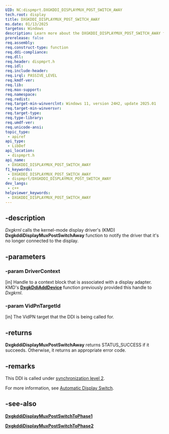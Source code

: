```yaml
---
UID: NC:dispmprt.DXGKDDI_DISPLAYMUX_POST_SWITCH_AWAY
tech.root: display
title: DXGKDDI_DISPLAYMUX_POST_SWITCH_AWAY
ms.date: 01/13/2025
targetos: Windows
description: Learn more about the DXGKDDI_DISPLAYMUX_POST_SWITCH_AWAY function.
prerelease: false
req.assembly: 
req.construct-type: function
req.ddi-compliance: 
req.dll: 
req.header: dispmprt.h
req.idl: 
req.include-header: 
req.irql: PASSIVE_LEVEL
req.kmdf-ver: 
req.lib: 
req.max-support: 
req.namespace: 
req.redist: 
req.target-min-winverclnt: Windows 11, version 24H2, update 2025.01
req.target-min-winversvr: 
req.target-type: 
req.type-library: 
req.umdf-ver: 
req.unicode-ansi: 
topic_type:
 - apiref
api_type:
 - LibDef
api_location:
 - dispmprt.h
api_name:
 - DXGKDDI_DISPLAYMUX_POST_SWITCH_AWAY
f1_keywords:
 - DXGKDDI_DISPLAYMUX_POST_SWITCH_AWAY
 - dispmprt/DXGKDDI_DISPLAYMUX_POST_SWITCH_AWAY
dev_langs:
 - c++
helpviewer_keywords:
 - DXGKDDI_DISPLAYMUX_POST_SWITCH_AWAY
---
```


## -description

*Dxgkrnl* calls the kernel-mode display driver's (KMD) **DxgkddiDisplayMuxPostSwitchAway** function to notify the driver that it's no longer connected to the display.

## -parameters

### -param DriverContext

[in] Handle to a context block that is associated with a display adapter. KMD's [**DxgkDdiAddDevice**](nc-dispmprt-dxgkddi_add_device.md) function previously provided this handle to *Dxgkrnl*.

### -param VidPnTargetId

[in] The VidPN target that the DDI is being called for.

## -returns

**DxgkddiDisplayMuxPostSwitchAway** returns STATUS_SUCCESS if it succeeds. Otherwise, it returns an appropriate error code.

## -remarks

This DDI is called under [synchronization level 2](/windows-hardware/drivers/display/threading-and-synchronization-second-level).

For more information, see [Automatic Display Switch](/windows-hardware/drivers/display/automatic-display-switch).

## -see-also

[**DxgkddiDisplayMuxPostSwitchToPhase1**](nc-dispmprt-dxgkddi_displaymux_post_switch_to_phase1.md)

[**DxgkddiDisplayMuxPostSwitchToPhase2**](nc-dispmprt-dxgkddi_displaymux_post_switch_to_phase2.md)
